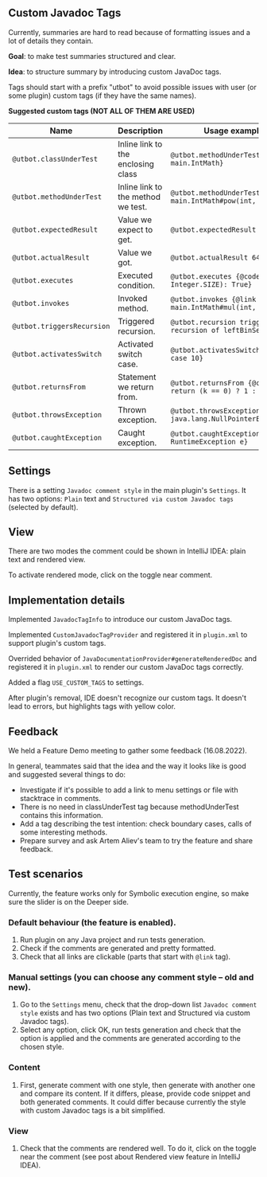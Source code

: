 ## Custom Javadoc Tags

Currently, summaries are hard to read because of formatting issues and a lot of details they contain.

**Goal**: to make test summaries structured and clear.

**Idea**: to structure summary by introducing custom JavaDoc tags.

Tags should start with a prefix "utbot" to avoid possible issues with user (or some plugin) custom tags (if they have
the same names).

**Suggested custom tags (NOT ALL OF THEM ARE USED)**

| Name                       | Description                        | Usage example                                                   |
|----------------------------|------------------------------------|-----------------------------------------------------------------|
| `@utbot.classUnderTest`    | Inline link to the enclosing class | `@utbot.methodUnderTest {@link main.IntMath}`                   |     
| `@utbot.methodUnderTest`   | Inline link to the method we test. | `@utbot.methodUnderTest {@link main.IntMath#pow(int, int)}`     |
| `@utbot.expectedResult`    | Value we expect to get.            | `@utbot.expectedResult 4`                                       |
| `@utbot.actualResult`      | Value we got.                      | `@utbot.actualResult 64`                                        |
| `@utbot.executes`          | Executed condition.                | `@utbot.executes {@code (k < Integer.SIZE): True}`              |
| `@utbot.invokes`           | Invoked method.                    | `@utbot.invokes {@link main.IntMath#mul(int, int)}`             |
| `@utbot.triggersRecursion` | Triggered recursion.               | `@utbot.recursion triggers recursion of leftBinSearch`          |
| `@utbot.activatesSwitch`   | Activated switch case.             | `@utbot.activatesSwitch {code case 10}`                         |
| `@utbot.returnsFrom`       | Statement we return from.          | `@utbot.returnsFrom {@code return (k == 0) ? 1 : 0;}`           |
| `@utbot.throwsException`   | Thrown exception.                  | `@utbot.throwsException {@link java.lang.NullPointerException}` |
| `@utbot.caughtException`   | Caught exception.                  | `@utbot.caughtException {@code RuntimeException e}`             |

## Settings

There is a setting `Javadoc comment style` in the main plugin's `Settings`. It has two options: `Plain` text
and `Structured via custom Javadoc tags` (selected by default).

## View
There are two modes the comment could be shown in IntelliJ IDEA: plain text and rendered view. 

To activate rendered mode, click on the toggle near comment.

## Implementation details

Implemented `JavadocTagInfo` to introduce our custom JavaDoc tags.

Implemented `CustomJavadocTagProvider` and registered it in `plugin.xml` to support plugin's custom tags.

Overrided behavior of `JavaDocumentationProvider#generateRenderedDoc` and registered it in `plugin.xml` to render our custom JavaDoc tags correctly.

Added a flag `USE_CUSTOM_TAGS` to settings.

After plugin's removal, IDE doesn't recognize our custom tags. It doesn't lead to errors, but highlights tags with
yellow color.

## Feedback

We held a Feature Demo meeting to gather some feedback (16.08.2022).

In general, teammates said that the idea and the way it looks like is good and suggested several things to do:

- Investigate if it's possible to add a link to menu settings or file with stacktrace in comments.
- There is no need in classUnderTest tag because methodUnderTest contains this information.
- Add a tag describing the test intention: check boundary cases, calls of some interesting methods.
- Prepare survey and ask Artem Aliev's team to try the feature and share feedback.

## Test scenarios

Currently, the feature works only for Symbolic execution engine, so make sure the slider is on the Deeper side.

### Default behaviour (the feature is enabled).

1. Run plugin on any Java project and run tests generation.
2. Check if the comments are generated and pretty formatted.
3. Check that all links are clickable (parts that start with `@link` tag).

### Manual settings (you can choose any comment style – old and new).

1. Go to the `Settings` menu, check that the drop-down list `Javadoc comment style` exists and has two options (Plain
   text
   and Structured via custom Javadoc tags).
2. Select any option, click OK, run tests generation and check that the option is applied and the comments are generated
   according to the chosen style.

### Content

1. First, generate comment with one style, then generate with another one and compare its content. If it differs,
   please, provide code snippet and both generated comments. It could differ because currently the
   style with custom Javadoc tags is a bit simplified.

### View

1. Check that the comments are rendered well. To do it, click on the toggle near the comment (see post about Rendered
   view feature in IntelliJ IDEA).